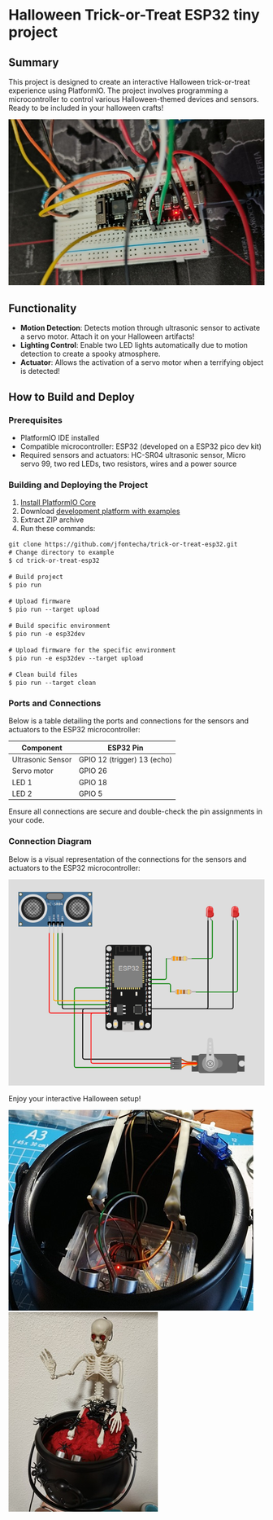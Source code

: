 # Halloween Trick-or-Treat ESP32 tiny project

## Summary
This project is designed to create an interactive Halloween trick-or-treat experience using PlatformIO. The project involves programming a microcontroller to control various Halloween-themed devices and sensors. Ready to be included in your halloween crafts!

![Protoboard photo](./images/esp-trick-or-treat-photo.jpg)

## Functionality
- **Motion Detection**: Detects motion through ultrasonic sensor to activate a servo motor. Attach it on your Halloween artifacts!
- **Lighting Control**: Enable two LED lights automatically due to motion detection to create a spooky atmosphere.
- **Actuator**: Allows the activation of a servo motor when a terrifying object is detected!

## How to Build and Deploy

### Prerequisites
- PlatformIO IDE installed
- Compatible microcontroller: ESP32 (developed on a ESP32 pico dev kit)
- Required sensors and actuators: HC-SR04 ultrasonic sensor, Micro servo 99, two red LEDs, two resistors, wires and a power source

### Building and Deploying the Project

1. [Install PlatformIO Core](https://docs.platformio.org/page/core.html)
2. Download [development platform with examples](https://github.com/platformio/platform-espressif32/archive/develop.zip)
3. Extract ZIP archive
4. Run these commands:

```shell
git clone https://github.com/jfontecha/trick-or-treat-esp32.git
# Change directory to example
$ cd trick-or-treat-esp32

# Build project
$ pio run

# Upload firmware
$ pio run --target upload

# Build specific environment
$ pio run -e esp32dev

# Upload firmware for the specific environment
$ pio run -e esp32dev --target upload

# Clean build files
$ pio run --target clean
```

### Ports and Connections

Below is a table detailing the ports and connections for the sensors and actuators to the ESP32 microcontroller:

| Component         | ESP32 Pin                     | 
|-------------------|-------------------------------|
| Ultrasonic Sensor | GPIO 12 (trigger) 13 (echo)   | 
| Servo motor       | GPIO 26                       | 
| LED 1             | GPIO 18                       | 
| LED 2             | GPIO 5                        | 

Ensure all connections are secure and double-check the pin assignments in your code.

### Connection Diagram

Below is a visual representation of the connections for the sensors and actuators to the ESP32 microcontroller:

![Connection Diagram](./images/esp32-trick-or-treat.png)


Enjoy your interactive Halloween setup!

![Before](./images/before_p.jpg)
![After](./images/after_p.jpg)
